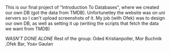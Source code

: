 This is our final project of "Introduction To Databases", where we created our own DB (got the data from TMDB).
Unfortunetley the website was on uni servers so I can't upload screenshots of it.
My job (with Ofek) was to design our own DB, as well as setting it up (writing the scripts that fetch the data we want from TMDB)

*WASN'T DONE ALONE*
Rest of the group: Oded Kristianpoller, Mor Buchnik ,Ofek Bar, Yoav Gaulan
